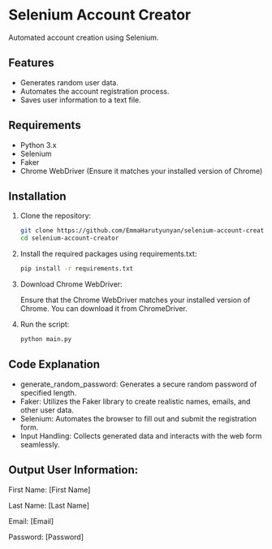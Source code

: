 # Selenium Account Creator

Automated account creation using Selenium.

## Features

- Generates random user data.
- Automates the account registration process.
- Saves user information to a text file.

## Requirements

- Python 3.x
- Selenium
- Faker
- Chrome WebDriver (Ensure it matches your installed version of Chrome)
  
## Installation

1. Clone the repository:
   ```bash
   git clone https://github.com/EmmaHarutyunyan/selenium-account-creator.git
   cd selenium-account-creator

2.  Install the required packages using requirements.txt:
    ```bash
    pip install -r requirements.txt

3.  Download Chrome WebDriver:
      
    Ensure that the Chrome WebDriver matches your installed version of Chrome. You can download it from ChromeDriver.

4.  Run the script:
    ```bash
    python main.py

## Code Explanation

- generate_random_password: Generates a secure random password of specified length.
- Faker: Utilizes the Faker library to create realistic names, emails, and other user data.
- Selenium: Automates the browser to fill out and submit the registration form.
- Input Handling: Collects generated data and interacts with the web form seamlessly.

Output
User Information:
-----------------
First Name: [First Name]

Last Name:  [Last Name]

Email:      [Email]

Password:   [Password]

